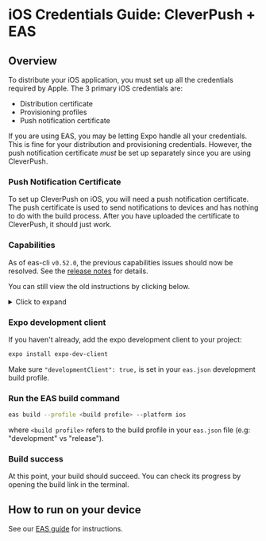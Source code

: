 # iOS Credentials Guide: CleverPush + EAS

## Overview

To distribute your iOS application, you must set up all the credentials required by Apple. The 3 primary iOS credentials are:

- Distribution certificate
- Provisioning profiles
- Push notification certificate

If you are using EAS, you may be letting Expo handle all your credentials. This is fine for your distribution and provisioning credentials. However, the push notification certificate _must_ be set up separately since you are using CleverPush.

### Push Notification Certificate

To set up CleverPush on iOS, you will need a push notification certificate. The push certificate is used to send notifications to devices and has nothing to do with the build process. After you have uploaded the certificate to CleverPush, it should just work.

### Capabilities

As of eas-cli `v0.52.0`, the previous capabilities issues should now be resolved. See the [release notes](https://github.com/expo/eas-cli/releases/tag/v0.52.0) for details.

You can still view the old instructions by clicking below.

<details>
  <summary>Click to expand</summary>

---

To receive notifications, you must add the `aps-environment` capability (Push Notifications) to your app at build time. The CleverPush plugin tries to facilitate this as much as possible but there could be complications if you added other capabilities/entitlements or another config plugin did. This is because EAS doesn't currently respect entitlement files on a per-target basis. If there are more than one entitlements files, it simply picks one and applies it to both targets.

Due to this, there are two setup paths:

1. A **simple setup** is one in which the only [capability](https://docs.expo.dev/build-reference/ios-capabilities/) on your main target is "Push Notifications."
2. A more **complex setup** is one in which you have other capabilities.

This also affects how you should set up your credentials. Use the following table to know whether to proceed with local or managed credentials:
| Push Notification capability only | |
|-----------------------------------|-----------------------------------------------------------------------|
| Local credentials | Works but unnecessary to go through extra effort to use local signing |
| Managed credentials | Works (simple setup) |

| Multiple capabilities |                                  |
| --------------------- | -------------------------------- |
| Local credentials     | Works but requires complex setup |
| Managed credentials   | Works unreliably                 |

If you are unsure, run `expo prebuild` and look at the native entitlements file of your main target (in `ios` directory). Other config plugins may be adding capabilities here. Or check the full [capabilities](https://docs.expo.dev/build-reference/ios-capabilities/#supported-capabilities) list supported by Expo.

#### Simple setup explanation

Since there is only one capability (Push Notifications) required by your app, everything should just work. CleverPush will automatically add the capability to your app along with the necessary App Groups and EAS should sync them with your Apple Developer account. You can choose to use managed signing on EAS without a problem. This works because CleverPush will add the capability to both targets' entitlements files.

#### Complex setup explanation

Having additional capabilities on your app will result in a more complex setup, including having to use local credentials. The following is an explanation of why. It is not imperative to understand but we have included it for context.

The CleverPush plugin will create an additional target: `CleverPushNotificationServiceExtension`. This target is the iOS service extension that adds support for Confirmed Deliveries, badges, media attachments, action buttons, and influenced opens (Firebase Analytics). The plugin will automatically add app groups to both targets' entitlements files which are required if you want to make use of these features. They allow your app to execute code when a notification is received, even if your app is not active.

Each target has an entitlement file. If there are multiple entitlements files per project, EAS will randomly pick one and apply it to both targets. To mitigate this, we have added the push capability entilement to both files (even though it's really only necessary in the main target). This can still pose a problem if it picks the NSE's entitlements file since it _could_ break any other capabilities in your project, given that file will not have capabilities added to your main target by yourself or other plugins.

The following section details how to mitigate these issues and not break your other capabilities.

## Complex Setup

### 1. Credentials setup

To build successfully, you will need to create and use local credentials (one for production and development). Add `"credentialsSource": "local"` to your `eas.json` file.

**Example:**

```json
{
  "build": {
    "release": {
      "android": {
        "gradleCommand": ":app:bundleRelease"
      },
      "ios": {
        "credentialsSource": "local",
        "buildConfiguration": "Release"
      }
    },
    "development": {
      "developmentClient": true,
      "distribution": "internal",
      "credentialsSource": "local"
    }
  }
}
```

### 2. Identifiers

In your [Apple developer console](https://developer.apple.com) create two identifiers with the following format:

- `<com.example.app>` <-- you likely already have this one
- `<com.example.app>.CleverPushNotificationServiceExtension`

#### When modifying your existing main app identifier:

- add the App Groups capability like so: `group.<identifier>.cleverpush`
- keep / add the "Push Notifications" capability

#### When creating a new identifier for `CleverPushNotificationServiceExtension`:

- select AppId from the list of identifier types
- select App when choosing between App and App Clip
- add the App Groups capability like so: `group.<identifier>.cleverpush`
- do not add the "Push Notifications" capability

#### Note on App Groups at Build Time:

Make sure to build with both identifiers containing the AppGroup simultaneously. To troubleshoot, remove them both and then rebuild with both identifiers' AppGroup capabilities enabled.

### 3. Provisioning

Create AdHoc (local development) and AppStore (production) provisioning profiles with both identifiers (four provisioning profiles total). Both provisioning profiles should use the same distribution certificate that is used by your app. Download the profiles.

### 4. Add the profiles to your `credentials.json` file:

Use the same distribution certificate for the `CleverPushNotificationServiceExtension` as is used for your app (no need to create a new cert).

We recommend creating a `certs` directory in your project with subdirectories for each build type (e.g: `certs/adhoc` & `certs/appstore`). Doing so, you can more easily switch which provisioning profiles get used at build time.

**Directory structure:**

```
/certs
   - /adhoc
   - /appstore
```

**Example `credentials.json`:**

```json
{
  "ios": {
    "<PROJECT>": {
      "distributionCertificate": {
        "path": "certs/ios_distribution_certificate.p12",
        "password": "***"
      },
      "provisioningProfilePath": "certs/adhoc/***mobileappprofile.mobileprovision"
    },
    "CleverPushNotificationServiceExtension": {
      "distributionCertificate": {
        "path": "certs/ios_distribution_certificate.p12",
        "password": "***"
      },
      "provisioningProfilePath": "certs/adhoc/***cleverpushprofile.mobileprovision"
    }
  }
}
```

**Note:** your push certificate (p12) file should not appear anywhere in the `credentials.json` file.

## Build (complex setup continued)

**IMPORTANT**: run the `eas build` command with `EXPO_NO_CAPABILITY_SYNC` if you want to prevent EAS from syncing capabilities (e.g: overwriting the steps you took in the complex setup).

### Release

If you are ready for a production build, you should use the AppStore provisioning profiles you created. Make sure your `credentials.json` file is using the correct profiles.

### Development

The development build will use the AdHoc provisioning profiles you created. Make sure your `credentials.json` file is using the correct profiles.

---

</details>

### Expo development client

If you haven't already, add the expo development client to your project:

```sh
expo install expo-dev-client
```

Make sure `"developmentClient": true,` is set in your `eas.json` development build profile.

### Run the EAS build command

```sh
eas build --profile <build profile> --platform ios
```

where `<build profile>` refers to the build profile in your `eas.json` file (e.g: "development" vs "release").

### Build success

At this point, your build should succeed. You can check its progress by opening the build link in the terminal.

## How to run on your device

See our [EAS guide](EAS.md) for instructions.
